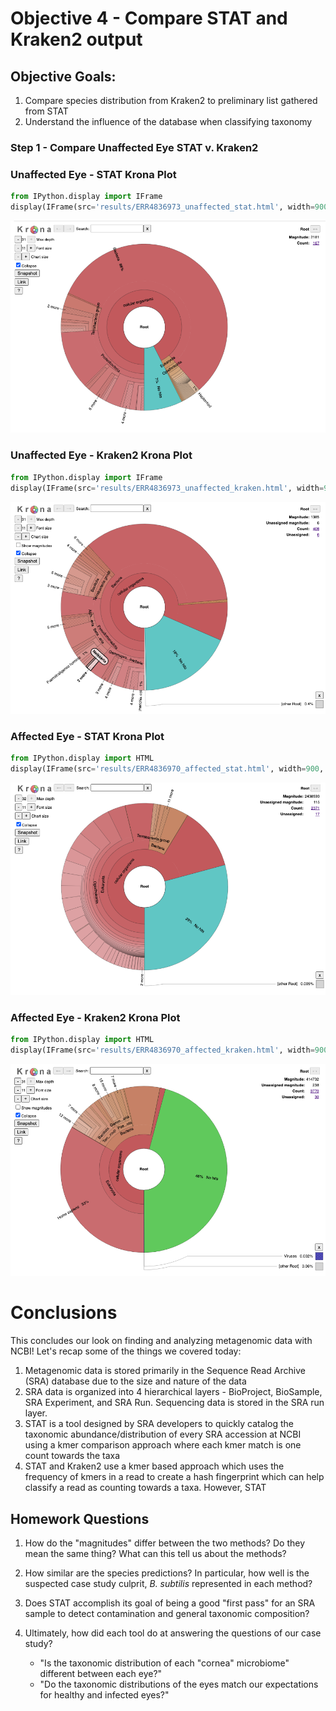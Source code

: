 # Objective 4 - Compare STAT and Kraken2 output <a class="anchor" id="Objective-4"></a>

## **Objective Goals:**

1. Compare species distribution from Kraken2 to preliminary list gathered from STAT
2. Understand the influence of the database when classifying taxonomy

### Step 1 - Compare Unaffected Eye STAT v. Kraken2

### Unaffected Eye - STAT Krona Plot

```python
from IPython.display import IFrame
display(IFrame(src='results/ERR4836973_unaffected_stat.html', width=900, height=600))
```

![](images/unaffected_stat.png)


### Unaffected Eye - Kraken2 Krona Plot

```python
from IPython.display import IFrame
display(IFrame(src='results/ERR4836973_unaffected_kraken.html', width=900, height=600))
```


![](images/unaffected_kraken.png)


### Affected Eye - STAT Krona Plot

```python
from IPython.display import HTML
display(IFrame(src='results/ERR4836970_affected_stat.html', width=900, height=600))
```

![](images/affected_stat.png)


### Affected Eye - Kraken2 Krona Plot

```python
from IPython.display import HTML
display(IFrame(src='results/ERR4836970_affected_kraken.html', width=900, height=600))
```

![](images/affected_kraken.png)

# Conclusions

This concludes our look on finding and analyzing metagenomic data with NCBI! Let's recap some of the things we covered today:

1. Metagenomic data is stored primarily in the Sequence Read Archive (SRA) database due to the size and nature of the data
2. SRA data is organized into 4 hierarchical layers - BioProject, BioSample, SRA Experiment, and SRA Run. Sequencing data is stored in the SRA run layer.
3. STAT is a tool designed by SRA developers to quickly catalog the taxonomic abundance/distribution of every SRA accession at NCBI using a kmer comparison approach where each kmer match is one count towards the taxa
4. STAT and Kraken2 use a kmer based approach which uses the frequency of kmers in a read to create a hash fingerprint which can help classify a read as counting towards a taxa. However, STAT

## Homework Questions

1. How do the "magnitudes" differ between the two methods? Do they mean the same thing? What can this tell us about the methods?

2. How similar are the species predictions? In particular, how well is the suspected case study culprit, *B. subtilis* represented in each method?

3. Does STAT accomplish its goal of being a good "first pass" for an SRA sample to detect contamination and general taxonomic composition?

4. Ultimately, how did each tool do at answering the questions of our case study?
    - "Is the taxonomic distribution of each "cornea" microbiome" different between each eye?"
    - "Do the taxonomic distributions of the eyes match our expectations for healthy and infected eyes?"

